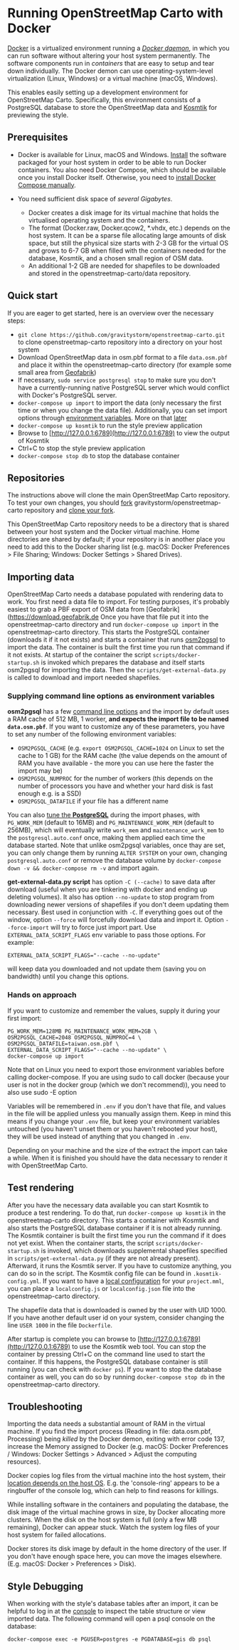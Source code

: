 # Running OpenStreetMap Carto with Docker

[Docker](https://www.docker.com/) is a virtualized environment running a [_Docker daemon_](https://docs.docker.com/get-started/overview/), in which you can run software without altering your host system permanently. The software components run in _containers_ that are easy to setup and tear down individually. The Docker demon can use operating-system-level virtualization (Linux, Windows) or a virtual machine (macOS, Windows).

This enables easily setting up a development environment for OpenStreetMap Carto. Specifically, this environment consists of a
PostgreSQL database to store the OpenStreetMap data and [Kosmtik](https://github.com/kosmtik/kosmtik) for previewing the style.

## Prerequisites

* Docker is available for Linux, macOS and Windows. [Install](https://www.docker.com/products/docker-desktop/) the software packaged for your host system in order
to be able to run Docker containers. You also need Docker Compose, which should be available once you install
Docker itself. Otherwise, you need to [install Docker Compose manually](https://docs.docker.com/compose/install/).

* You need sufficient disk space of _several Gigabytes_. 
	* Docker creates a disk image for its virtual machine that holds the virtualised operating system and the containers. 
	* The format (Docker.raw, Docker.qcow2, \*.vhdx, etc.) depends on the host system. It can be a sparse file allocating large amounts of disk space, but still the physical size starts with 2-3 GB for the virtual OS and grows to 6-7 GB when filled with the containers needed for the database, Kosmtik, and a chosen small region of OSM data. 
	* An additional 1-2 GB are needed for shapefiles to be downloaded and stored in the openstreetmap-carto/data repository.

## Quick start

If you are eager to get started, here is an overview over the necessary steps:

* `git clone https://github.com/gravitystorm/openstreetmap-carto.git` to clone openstreetmap-carto repository into a directory on your host system
* Download OpenStreetMap data in osm.pbf format to a file `data.osm.pbf` and place it within the openstreetmap-carto directory (for example some small area from [Geofabrik](https://download.geofabrik.de/))
* If necessary, `sudo service postgresql stop` to make sure you don't have a currently-running native PostgreSQL server which would conflict with Docker's PostgreSQL server.
* `docker-compose up import` to import the data (only necessary the first time or when you change the data file). Additionally, you can set import options through [environment variables](#Importing-data). More on that [later](#Hands-on-approach)
* `docker-compose up kosmtik` to run the style preview application
* Browse to [http://127.0.0.1:6789](http://127.0.0.1:6789) to view the output of Kosmtik
* Ctrl+C to stop the style preview application
* `docker-compose stop db` to stop the database container

## Repositories

The instructions above will clone the main OpenStreetMap Carto repository. To test your own changes, you should [fork](https://docs.github.com/en/get-started/quickstart/fork-a-repo) gravitystorm/openstreetmap-carto repository and [clone your fork](https://docs.github.com/en/repositories/creating-and-managing-repositories/cloning-a-repository).

This OpenStreetMap Carto repository needs to be a directory that is shared between your host system and the Docker virtual machine. Home directories are shared by default; if your repository is in another place you need to add this to the Docker sharing list (e.g. macOS: Docker Preferences > File Sharing; Windows: Docker Settings > Shared Drives).

## Importing data

OpenStreetMap Carto needs a database populated with rendering data to work. You first need a data file to import.
For testing purposes, it's probably easiest to grab a PBF export of OSM data from [Geofabrik](https://download.geofabrik.de
Once you have that file put it into the openstreetmap-carto directory and run `docker-compose up import` in the openstreetmap-carto directory.
This starts the PostgreSQL container (downloads it if it not exists) and starts a container that runs [osm2pgsql](https://github.com/openstreetmap/osm2pgsql) to import the data. The container is built the first time you run that command if it not exists.
At startup of the container the script `scripts/docker-startup.sh` is invoked which prepares the database and itself starts osm2pgsql for importing the data. Then the `scripts/get-external-data.py` is called to download and import needed shapefiles.

### Supplying command line options as environment variables

**osm2pgsql** has a few [command line options](https://manpages.debian.org/testing/osm2pgsql/osm2pgsql.1.en.html) and the import by default uses a RAM cache of 512 MB, 1 worker, **and expects the import file to be named `data.osm.pbf`**. 
If you want to customize any of these parameters, you have to set any number of the following environment variables:
* `OSM2PGSQL_CACHE` (e.g. `export OSM2PGSQL_CACHE=1024` on Linux to set the cache to 1 GB) for the RAM cache (the value depends on the amount of RAM you have available - the more you can use here the faster the import may be)
* `OSM2PGSQL_NUMPROC` for the number of workers (this depends on the number of processors you have and whether your hard disk is fast enough e.g. is a SSD)
* `OSM2PGSQL_DATAFILE` if your file has a different name

You can also [tune the **PostgreSQL**](https://wiki.postgresql.org/wiki/Tuning_Your_PostgreSQL_Server) during the import phases, with `PG_WORK_MEM` (default to 16MB) and `PG_MAINTENANCE_WORK_MEM` (default to 256MB), which will eventually write `work_mem` and `maintenance_work_mem` to the `postgresql.auto.conf` once, making them applied each time the database started. Note that unlike osm2pgsql variables, once thay are set, you can only change them by running `ALTER SYSTEM` on your own, changing `postgresql.auto.conf` or remove the database volume by `docker-compose down -v && docker-compose rm -v` and import again.

**get-external-data.py script** has option `-C (--cache)` to save data after download (useful when you are tinkering with docker and ending up deleting volumes).
It also has option `--no-update` to stop program from downloading newer versions of shapefiles if you don't deem updating them necessary. Best used in conjunction with `-C`.
If everything goes out of the window, option `--force` will forcefully download data and import it. Option `--force-import` will try to force just import part.
Use `EXTERNAL_DATA_SCRIPT_FLAGS` env variable to pass those options. For example:
```
EXTERNAL_DATA_SCRIPT_FLAGS="--cache --no-update"
```
will keep data you downloaded and not update them (saving you on bandwidth) until you change this options.

### Hands on approach

If you want to customize and remember the values, supply it during your first import:

```
PG_WORK_MEM=128MB PG_MAINTENANCE_WORK_MEM=2GB \
OSM2PGSQL_CACHE=2048 OSM2PGSQL_NUMPROC=4 \
OSM2PGSQL_DATAFILE=taiwan.osm.pbf \
EXTERNAL_DATA_SCRIPT_FLAGS="--cache --no-update" \
docker-compose up import
```

Note that on Linux you need to export those environment variables before calling docker-compose. If you are using sudo to call docker (because your user is not in the docker group (which we don't recommend)), you need to also use sudo -E option

Variables will be remembered in `.env` if you don't have that file, and values in the file will be applied unless you manually assign them. Keep in mind this means if you change your `.env` file, but keep your environment variables untouched (you haven't unset them or you haven't rebooted your host), they will be used instead of anything that you changed in `.env`.

Depending on your machine and the size of the extract the import can take a while. When it is finished you should have the data necessary to render it with OpenStreetMap Carto.

## Test rendering

After you have the necessary data available you can start Kosmtik to produce a test rendering. To do that, run `docker-compose up kosmtik` in the openstreetmap-carto directory. This starts a container with Kosmtik and also starts the PostgreSQL database container if it is not already running. The Kosmtik container is built the first time you run the command if it does not yet exist.
When the container starts, the script `scripts/docker-startup.sh` is invoked, which downloads supplemental shapefiles specified in `scripts/get-external-data.py` (if they are not already present). Afterward, it runs the Kosmtik server. If you have to customize anything, you can do so in the script. The Kosmtik config file can be found in `.kosmtik-config.yml`.
If you want to have a [local configuration](https://github.com/kosmtik/kosmtik#local-config) for your `project.mml`, you can place a `localconfig.js` or `localconfig.json` file into the openstreetmap-carto directory.

The shapefile data that is downloaded is owned by the user with UID 1000. If you have another default user id on your system, consider changing the line `USER 1000` in the file `Dockerfile`.

After startup is complete you can browse to [http://127.0.0.1:6789](http://127.0.0.1:6789) to use the Kosmtik web tool. You can stop the container by pressing Ctrl+C on the command line used to start the container. If this happens, the PostgreSQL database container is still running (you can check with `docker ps`). If you want to stop the database container as well, you can do so by running `docker-compose stop db` in the openstreetmap-carto directory.

## Troubleshooting

Importing the data needs a substantial amount of RAM in the virtual machine. If you find the import process (Reading in file: data.osm.pbf, Processing) being _killed_ by the Docker demon, exiting with error code 137, increase the Memory assigned to Docker (e.g. macOS: Docker Preferences / Windows: Docker Settings > Advanced > Adjust the computing resources).

Docker copies log files from the virtual machine into the host system, their [location depends on the host OS](https://stackoverflow.com/questions/30969435/where-is-the-docker-daemon-log). E.g. the 'console-ring' appears to be a ringbuffer of the console log, which can help to find reasons for killings.

While installing software in the containers and populating the database, the disk image of the virtual machine grows in size, by Docker allocating more clusters. When the disk on the host system is full (only a few MB remaining), Docker can appear stuck. Watch the system log files of your host system for failed allocations.

Docker stores its disk image by default in the home directory of the user. If you don't have enough space here, you can move the images elsewhere. (E.g. macOS: Docker > Preferences > Disk).

## Style Debugging

When working with the style's database tables after an import, it can be helpful to log in at the [console](https://www.postgresql.org/docs/current/app-psql.html) to inspect the table structure or view imported data. The following command will open a psql console on the database:

```
docker-compose exec -e PGUSER=postgres -e PGDATABASE=gis db psql
```
